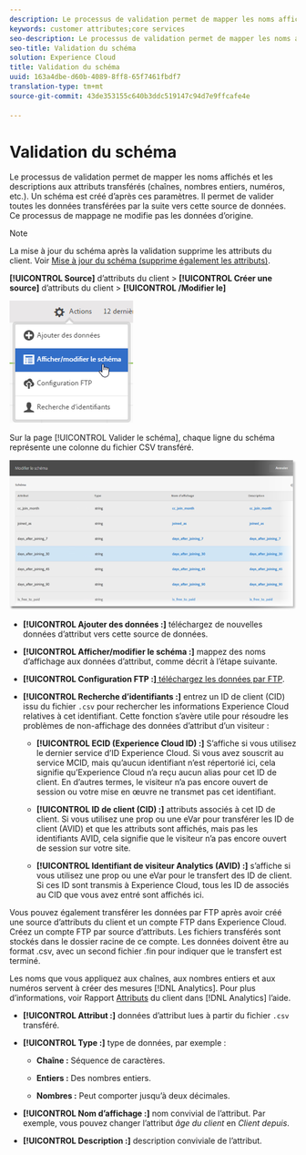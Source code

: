 ```yaml
---
description: Le processus de validation permet de mapper les noms affichés et les descriptions aux attributs transférés (chaînes, nombres entiers, numéros, etc.). Un schéma est créé d’après ces paramètres. Il permet de valider toutes les données transférées par la suite vers cette source de données. Ce processus de mappage ne modifie pas les données d’origine.
keywords: customer attributes;core services
seo-description: Le processus de validation permet de mapper les noms affichés et les descriptions aux attributs transférés (chaînes, nombres entiers, numéros, etc.). Un schéma est créé d’après ces paramètres. Il permet de valider toutes les données transférées par la suite vers cette source de données. Ce processus de mappage ne modifie pas les données d’origine.
seo-title: Validation du schéma
solution: Experience Cloud
title: Validation du schéma
uuid: 163a4dbe-d60b-4089-8ff8-65f7461fbdf7
translation-type: tm+mt
source-git-commit: 43de353155c640b3ddc519147c94d7e9ffcafe4e

---
```



# Validation du schéma

Le processus de validation permet de mapper les noms affichés et les descriptions aux attributs transférés (chaînes, nombres entiers, numéros, etc.). Un schéma est créé d’après ces paramètres. Il permet de valider toutes les données transférées par la suite vers cette source de données. Ce processus de mappage ne modifie pas les données d’origine.

>[!NOTE]
>
>La mise à jour du schéma après la validation supprime les attributs du client. Voir [Mise à jour du schéma (supprime également les attributs)](../attributes/t-crs-usecase.md#task_6568898BB7C44A42ABFB86532B89063C).

**[!UICONTROL Source]** d’attributs du client > **[!UICONTROL Créer une source]** d’attributs du client > **[!UICONTROL /Modifier le]**

![](assets/view_edit_schema.png)

Sur la page [!UICONTROL Valider le schéma], chaque ligne du schéma représente une colonne du fichier CSV transféré.

![](assets/06_crs_usecase.png)

* **[!UICONTROL Ajouter des données :]** téléchargez de nouvelles données d’attribut vers cette source de données.

* **[!UICONTROL Afficher/modifier le schéma :]** mappez des noms d’affichage aux données d’attribut, comme décrit à l’étape suivante.

* **[!UICONTROL Configuration FTP :]**[ téléchargez les données par FTP](../attributes/t-upload-attributes-ftp.md#task_591C3B6733424718A62453D2F8ADF73B).

* **[!UICONTROL Recherche d’identifiants :]** entrez un ID de client (CID) issu du fichier `.csv` pour rechercher les informations Experience Cloud relatives à cet identifiant. Cette fonction s’avère utile pour résoudre les problèmes de non-affichage des données d’attribut d’un visiteur :

   * **[!UICONTROL ECID (Experience Cloud ID) :]** S’affiche si vous utilisez le dernier service d’ID Experience Cloud. Si vous avez souscrit au service MCID, mais qu’aucun identifiant n’est répertorié ici, cela signifie qu’Experience Cloud n’a reçu aucun alias pour cet ID de client. En d’autres termes, le visiteur n’a pas encore ouvert de session ou votre mise en œuvre ne transmet pas cet identifiant.

   * **[!UICONTROL ID de client (CID) :]** attributs associés à cet ID de client. Si vous utilisez une prop ou une eVar pour transférer les ID de client (AVID) et que les attributs sont affichés, mais pas les identifiants AVID, cela signifie que le visiteur n’a pas encore ouvert de session sur votre site.

   * **[!UICONTROL Identifiant de visiteur Analytics (AVID) :]** s’affiche si vous utilisez une prop ou une eVar pour le transfert des ID de client. Si ces ID sont transmis à Experience Cloud, tous les ID de associés au CID que vous avez entré sont affichés ici.

Vous pouvez également transférer les données par FTP après avoir créé une source d’attributs du client et un compte FTP dans Experience Cloud. Créez un compte FTP par source d’attributs. Les fichiers transférés sont stockés dans le dossier racine de ce compte. Les données doivent être au format .csv, avec un second fichier .fin pour indiquer que le transfert est terminé.

Les noms que vous appliquez aux chaînes, aux nombres entiers et aux numéros servent à créer des mesures [!DNL Analytics]. Pour plus d’informations, voir Rapport [Attributs](https://docs.adobe.com/help/en/analytics/components/variables/dimensions-reports/reports-customer-attributes.html) du client dans [!DNL Analytics] l’aide.

* **[!UICONTROL Attribut :]** données d’attribut lues à partir du fichier `.csv` transféré.

* **[!UICONTROL Type :]** type de données, par exemple :

   * **Chaîne :** Séquence de caractères.

   * **Entiers :** Des nombres entiers.

   * **Nombres :** Peut comporter jusqu’à deux décimales.

* **[!UICONTROL Nom d’affichage :]** nom convivial de l’attribut. Par exemple, vous pouvez changer l’attribut *âge du client* en *Client depuis*.

* **[!UICONTROL Description :]** description conviviale de l’attribut.
